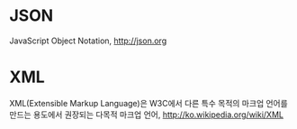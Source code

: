 # JSON
JavaScript Object Notation, http://json.org

# XML
XML(Extensible Markup Language)은 W3C에서 다른 특수 목적의 마크업 언어를 만드는 용도에서 권장되는 다목적 마크업 언어, http://ko.wikipedia.org/wiki/XML
